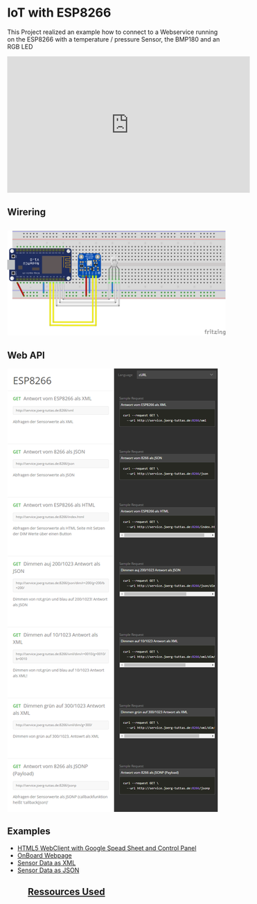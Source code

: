 <html>
    <body>
        <h1>IoT with ESP8266</h1>
        <p>This Project realized an example how to connect to a Webservice running on the ESP8266 with a temperature / pressure Sensor, the BMP180 and an RGB LED<p>
        <iframe width="560" height="315" src="https://www.youtube.com/embed/_6Ki8T2blc0" frameborder="0" allowfullscreen></iframe>
        <h2>Wirering<h2>
        <img src="doc/aufbau_Steckplatine.png">
        <h2>Web API</h2>
        <img src="doc/requests.png">
        <h2>Examples</h2>
        <ul>
        <li><a href="http://htmlpreview.github.io/?https://github.com/jtuttas/ESP8266/blob/final/public_html/index.html" target="_blank">HTML5 WebClient with Google Spead Sheet and Control Panel</a></li>
        <li><a href="http://service.joerg-tuttas.de:8266/index.html" target="_blank" >OnBoard Webpage</li>
        <li><a href="http://service.joerg-tuttas.de:8266/json" target="_blank" >Sensor Data as XML</li>
        <li><a href="http://service.joerg-tuttas.de:8266/json" target="_blank" >Sensor Data as JSON</li>
        <ul>
        <h2>Ressources Used</h2>
    </body>
</html>
